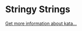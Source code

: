 Stringy Strings
=
[Get more information about kata...](https://www.codewars.com//kata/563b74ddd19a3ad462000054)